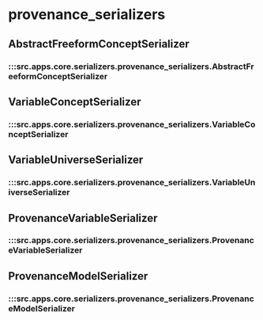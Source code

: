 # provenance_serializers

## AbstractFreeformConceptSerializer

### :::src.apps.core.serializers.provenance_serializers.AbstractFreeformConceptSerializer

## VariableConceptSerializer

### :::src.apps.core.serializers.provenance_serializers.VariableConceptSerializer

## VariableUniverseSerializer

### :::src.apps.core.serializers.provenance_serializers.VariableUniverseSerializer

## ProvenanceVariableSerializer

### :::src.apps.core.serializers.provenance_serializers.ProvenanceVariableSerializer

## ProvenanceModelSerializer

### :::src.apps.core.serializers.provenance_serializers.ProvenanceModelSerializer

